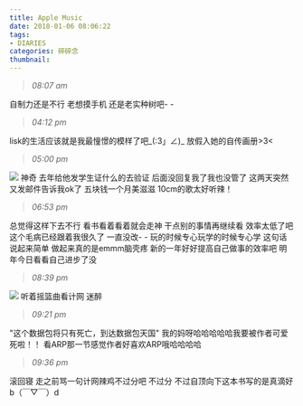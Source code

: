 ```yaml
---
title: Apple Music
date: 2018-01-06 08:06:22
tags:
- DIARIES
categories: 碎碎念
thumbnail:
---
```

>*08:07 am*

自制力还是不行
老想摸手机
还是老实种树吧- -
<!--more-->

>*04:12 pm*

lisk的生活应该就是我最憧憬的模样了吧_(:3」∠)_
放假入她的自传画册>3<

>*05:00 pm*

![](https://ws1.sinaimg.cn/large/0068SXX6ly1fnvichfpcwj30gr0b6aaf.jpg)
神奇
去年给他发学生证什么的去验证
后面没回复我了我也没管了
这两天突然又发邮件告诉我ok了
五块钱一个月美滋滋
10cm的歌太好听辣！

>*06:53 pm*

总觉得这样下去不行
看书看着看着就会走神
干点别的事情再继续看
效率太低了吧
这个毛病已经跟着我很久了
一直没改- -
玩的时候专心玩学的时候专心学
这句话说起来简单 
做起来真的是emmm脑壳疼
新的一年好好提高自己做事的效率吧
明年今日看看自己进步了没

>*08:39 pm*

![](https://ws1.sinaimg.cn/large/0068SXX6ly1fnvif6fpc3j30dz056dfu.jpg)
听着摇篮曲看计网
迷醉

>*09:21 pm*

"这个数据包将只有死亡，到达数据包天国"
我的妈呀哈哈哈哈哈我要被作者可爱死啦！！
看ARP那一节感觉作者好喜欢ARP哦哈哈哈哈

>*09:36 pm*

滚回寝
走之前骂一句计网辣鸡不过分吧
不过分
不过自顶向下这本书写的是真滴好
b（￣▽￣）d　

